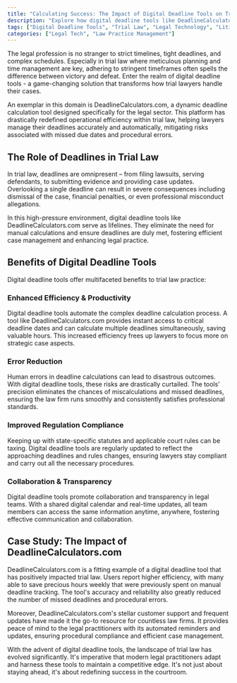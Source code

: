 ```yaml
---
title: "Calculating Success: The Impact of Digital Deadline Tools on Trial Law"
description: "Explore how digital deadline tools like DeadlineCalculators.com have revolutionized trial law by improving efficiency, reducing errors and driving positive outcomes. Understand the impact of these tools on success in litigations."
tags: ["Digital Deadline Tools", "Trial Law", "Legal Technology", "Litigation Efficiency"]
categories: ["Legal Tech", "Law Practice Management"]
---
```


The legal profession is no stranger to strict timelines, tight deadlines, and complex schedules. Especially in trial law where meticulous planning and time management are key, adhering to stringent timeframes often spells the difference between victory and defeat. Enter the realm of digital deadline tools - a game-changing solution that transforms how trial lawyers handle their cases.

An exemplar in this domain is DeadlineCalculators.com, a dynamic deadline calculation tool designed specifically for the legal sector. This platform has drastically redefined operational efficiency within trial law, helping lawyers manage their deadlines accurately and automatically, mitigating risks associated with missed due dates and procedural errors.

## The Role of Deadlines in Trial Law

In trial law, deadlines are omnipresent – from filing lawsuits, serving defendants, to submitting evidence and providing case updates. Overlooking a single deadline can result in severe consequences including dismissal of the case, financial penalties, or even professional misconduct allegations.

In this high-pressure environment, digital deadline tools like DeadlineCalculators.com serve as lifelines. They eliminate the need for manual calculations and ensure deadlines are duly met, fostering efficient case management and enhancing legal practice.

## Benefits of Digital Deadline Tools

Digital deadline tools offer multifaceted benefits to trial law practice:

### Enhanced Efficiency & Productivity

Digital deadline tools automate the complex deadline calculation process. A tool like DeadlineCalculators.com provides instant access to critical deadline dates and can calculate multiple deadlines simultaneously, saving valuable hours. This increased efficiency frees up lawyers to focus more on strategic case aspects.

### Error Reduction

Human errors in deadline calculations can lead to disastrous outcomes. With digital deadline tools, these risks are drastically curtailed. The tools' precision eliminates the chances of miscalculations and missed deadlines, ensuring the law firm runs smoothly and consistently satisfies professional standards.

### Improved Regulation Compliance

Keeping up with state-specific statutes and applicable court rules can be taxing. Digital deadline tools are regularly updated to reflect the approaching deadlines and rules changes, ensuring lawyers stay compliant and carry out all the necessary procedures.

### Collaboration & Transparency

Digital deadline tools promote collaboration and transparency in legal teams. With a shared digital calendar and real-time updates, all team members can access the same information anytime, anywhere, fostering effective communication and collaboration.

## Case Study: The Impact of DeadlineCalculators.com 

DeadlineCalculators.com is a fitting example of a digital deadline tool that has positively impacted trial law. Users report higher efficiency, with many able to save precious hours weekly that were previously spent on manual deadline tracking. The tool's accuracy and reliability also greatly reduced the number of missed deadlines and procedural errors.

Moreover, DeadlineCalculators.com's stellar customer support and frequent updates have made it the go-to resource for countless law firms. It provides peace of mind to the legal practitioners with its automated reminders and updates, ensuring procedural compliance and efficient case management.

With the advent of digital deadline tools, the landscape of trial law has evolved significantly. It's imperative that modern legal practitioners adapt and harness these tools to maintain a competitive edge. It's not just about staying ahead, it's about redefining success in the courtroom.
